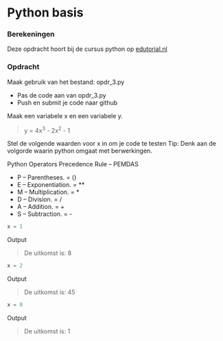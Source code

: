 # Python basis

### Berekeningen
Deze opdracht hoort bij de cursus python op [edutorial.nl](https://www.edutorial.nl/course/python)

### Opdracht
Maak gebruik van het bestand: opdr_3.py
* Pas de code aan van opdr_3.py
* Push en submit je code naar github

Maak een variabele x en een variabele y. 

> y = 4x<sup>3</sup> - 2x<sup>2</sup> - 1

Stel de volgende waarden voor x in om je code te testen
Tip: Denk aan de volgorde waarin python omgaat met berwerkingen.  

Python Operators Precedence Rule – PEMDAS  
- P – Parentheses. = ()
- E – Exponentiation. = **
- M – Multiplication. = *
- D – Division. = /
- A – Addition. = +
- S – Subtraction. = -
```python
x = 1
```
Output
> De uitkomst is: 8

```python
x = 2
```
Output
> De uitkomst is: 45

```python
x = 0
```
Output
> De uitkomst is: 1




